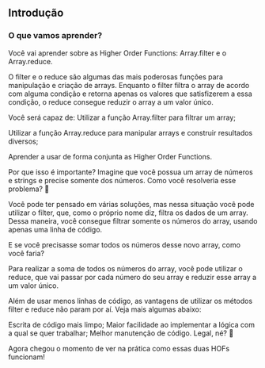 ## Introdução
### O que vamos aprender?
Você vai aprender sobre as Higher Order Functions: Array.filter e o Array.reduce.

O filter e o reduce são algumas das mais poderosas funções para manipulação e criação de arrays. Enquanto o filter filtra o array de acordo com alguma condição e retorna apenas os valores que satisfizerem a essa condição, o reduce consegue reduzir o array a um valor único.

Você será capaz de:
Utilizar a função Array.filter para filtrar um array;

Utilizar a função Array.reduce para manipular arrays e construir resultados diversos;

Aprender a usar de forma conjunta as Higher Order Functions.

Por que isso é importante?
Imagine que você possua um array de números e strings e precise somente dos números. Como você resolveria esse problema? 🤔

Você pode ter pensado em várias soluções, mas nessa situação você pode utilizar o filter, que, como o próprio nome diz, filtra os dados de um array. Dessa maneira, você consegue filtrar somente os números do array, usando apenas uma linha de código.

E se você precisasse somar todos os números desse novo array, como você faria?

Para realizar a soma de todos os números do array, você pode utilizar o reduce, que vai passar por cada número do seu array e reduzir esse array a um valor único.

Além de usar menos linhas de código, as vantagens de utilizar os métodos filter e reduce não param por aí. Veja mais algumas abaixo:

Escrita de código mais limpo;
Maior facilidade ao implementar a lógica com a qual se quer trabalhar;
Melhor manutenção de código.
Legal, né? 🤩

Agora chegou o momento de ver na prática como essas duas HOFs funcionam!
